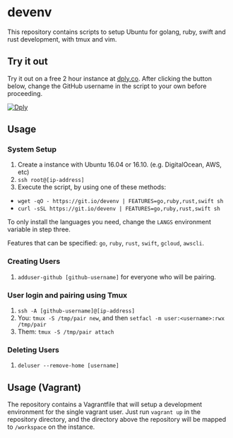# devenv

This repository contains scripts to setup Ubuntu for golang, ruby, swift and rust development, with tmux and vim.

## Try it out

Try it out on a free 2 hour instance at [dply.co](https://dply.co/b/y5xzjP4e). After clicking the button below, change the GitHub username in the script to your own before proceeding.

[![Dply](https://dply.co/b.svg)](https://dply.co/b/CnKOnaNm)

## Usage

### System Setup

1. Create a instance with Ubuntu 16.04 or 16.10. (e.g. DigitalOcean, AWS, etc)
2. `ssh root@[ip-address]`
3. Execute the script, by using one of these methods:
  * `wget -qO - https://git.io/devenv | FEATURES=go,ruby,rust,swift sh`
  * `curl -sSL https://git.io/devenv | FEATURES=go,ruby,rust,swift sh`

To only install the languages you need, change the `LANGS` environment variable in step three.

Features that can be specified: `go`, `ruby`, `rust`, `swift`, `gcloud`, `awscli`.

### Creating Users

1. `adduser-github [github-username]` for everyone who will be pairing.

### User login and pairing using Tmux

1. `ssh -A [github-username]@[ip-address]`
2. You: `tmux -S /tmp/pair new`, and then `setfacl -m user:<username>:rwx /tmp/pair`
3. Them: `tmux -S /tmp/pair attach`

### Deleting Users

1. `deluser --remove-home [username]`

## Usage (Vagrant)

The repository contains a Vagrantfile that will setup a development environment for the single vagrant user. Just run `vagrant up` in the repository directory, and the directory above the repository will be mapped to `/workspace` on the instance.
